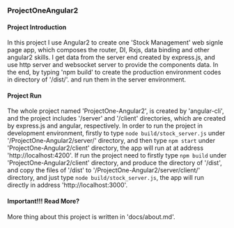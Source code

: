 ### ProjectOneAngular2

#### Project Introduction

In this project I use Angular2 to create one 'Stock Management' web signle page app, which composes the router, DI,
Rxjs, data binding and other angular2 skills. I get data from the server end created by express.js, and use http server and
websocket server to provide the components data. In the end, by typing 'npm build' to create the production environment codes in
directory of '/dist/'. and run them in the server environment.

#### Project Run

The whole project named 'ProjectOne-Angular2', is created by 'angular-cli', and the project includes '/server' and '/client'
directories, which are created by express.js and angular, respectively. In order to run the project in development environment,
firstly to type `node build/stock_server.js` under '/ProjectOne-Angular2/server/' directory, and then type `npm start` under 'ProjectOne-Angular2/client' directory, the app will run
at at address 'http://localhost:4200'.
If run the project need to firstly type `npm build` under 'ProjectOne-Angular2/client' directory, and produce the directory of '/dist', and copy the files of '/dist'
to '/ProjectOne-Angular2/server/client/' directory, and just type `node build/stock_server.js`, the app will run directly in address 'http://localhost:3000'.



#### Important!!! Read More?
More thing about this project is written in 'docs/about.md'.
